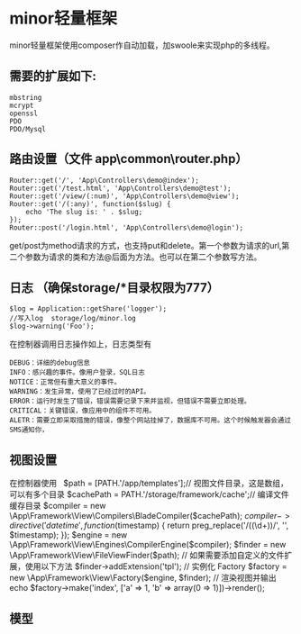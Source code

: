 # minor轻量框架

minor轻量框架使用composer作自动加载，加swoole来实现php的多线程。
   
## 需要的扩展如下:
   
    mbstring
    mcrypt
    openssl
    PDO
    PDO/Mysql
    
## 路由设置（文件 app\common\router.php）

    Router::get('/', 'App\Controllers\demo@index');
    Router::get('/test.html', 'App\Controllers\demo@test');
    Router::get('/view/(:num)', 'App\Controllers\demo@view');
    Router::get('/(:any)', function($slug) {
    	echo 'The slug is: ' . $slug;
    });
    Router::post('/login.html', 'App\Controllers\demo@login');
    
get/post为method请求的方式，也支持put和delete。第一个参数为请求的url,第二个参数为请求的类和方法@后面为方法。也可以在第二个参数写方法。

## 日志 （确保storage/*目录权限为777）

    $log = Application::getShare('logger');
    //写入log  storage/log/minor.log
    $log->warning('Foo');

在控制器调用日志操作如上，日志类型有    
    
    DEBUG：详细的debug信息
    INFO：感兴趣的事件。像用户登录，SQL日志
    NOTICE：正常但有重大意义的事件。
    WARNING：发生异常，使用了已经过时的API。
    ERROR：运行时发生了错误，错误需要记录下来并监视，但错误不需要立即处理。
    CRITICAL：关键错误，像应用中的组件不可用。
    ALETR：需要立即采取措施的错误，像整个网站挂掉了，数据库不可用。这个时候触发器会通过SMS通知你，

   
## 视图设置

在控制器使用
   
     $path = [PATH.'/app/templates'];// 视图文件目录，这是数组，可以有多个目录
     $cachePath = PATH.'/storage/framework/cache';// 编译文件缓存目录
     $compiler = new \App\Framework\View\Compilers\BladeCompiler($cachePath);
      $compiler->directive('datetime', function($timestamp) {
         return preg_replace('/(\(\d+\))/', '<?php echo date("Y-m-d H:i:s", $1); ?>', $timestamp);
      });
     $engine = new \App\Framework\View\Engines\CompilerEngine($compiler);
     $finder = new \App\Framework\View\FileViewFinder($path);
     // 如果需要添加自定义的文件扩展，使用以下方法
     $finder->addExtension('tpl');
     // 实例化 Factory
     $factory = new \App\Framework\View\Factory($engine, $finder);
     // 渲染视图并输出
     echo $factory->make('index', ['a' => 1, 'b' => array(0 => 1)])->render();


## 模型
    
